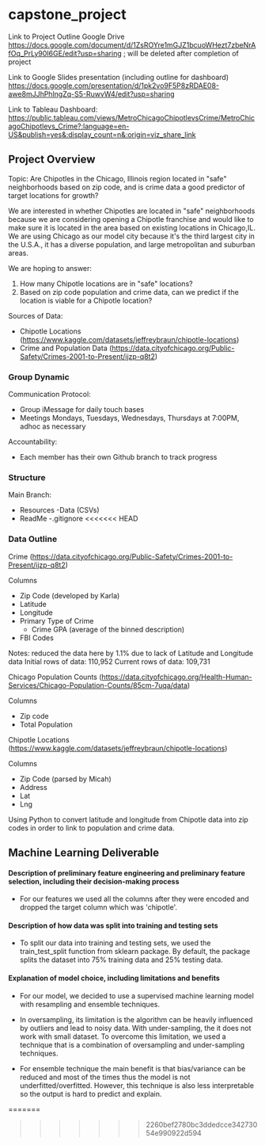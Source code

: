 # capstone_project

Link to Project Outline Google Drive https://docs.google.com/document/d/1ZsROYre1mGJZ1bcuoWHezt7zbeNrAfOq_PrLy90I6GE/edit?usp=sharing ; will be deleted after completion of project

Link to Google Slides presentation (including outline for dashboard) https://docs.google.com/presentation/d/1pk2vo9F5P8zRDAE08-awe8mJJhPhlngZq-S5-RuwvW4/edit?usp=sharing

Link to Tableau Dashboard: https://public.tableau.com/views/MetroChicagoChipotlevsCrime/MetroChicagoChipotlevs_Crime?:language=en-US&publish=yes&:display_count=n&:origin=viz_share_link

## Project Overview

Topic: Are Chipotles in the Chicago, Illinois region located in "safe" neighborhoods based on zip code, and is crime data a good predictor of target locations for growth?

We are interested in whether Chipotles are located in "safe" neighborhoods because we are considering opening a Chipotle franchise and would like to make sure it is located in the area based on existing locations in Chicago,IL. We are using Chicago as our model city because it's the third largest city in the U.S.A., it has a diverse population, and large metropolitan and suburban areas.

We are hoping to answer:
1. How many Chipotle locations are in "safe" locations?
2. Based on zip code population and crime data, can we predict if the location is viable for a Chipotle location?


Sources of Data:

* Chipotle Locations (https://www.kaggle.com/datasets/jeffreybraun/chipotle-locations)
* Crime and Population Data (https://data.cityofchicago.org/Public-Safety/Crimes-2001-to-Present/ijzp-q8t2)

### Group Dynamic

Communication Protocol:
* Group iMessage for daily touch bases
* Meetings Mondays, Tuesdays, Wednesdays, Thursdays at 7:00PM, adhoc as necessary 

Accountability:
* Each member has their own Github branch to track progress

### Structure 

Main Branch: 
- Resources
  -Data (CSVs)
- ReadMe
-.gitignore 
<<<<<<< HEAD

### Data Outline 

Crime (https://data.cityofchicago.org/Public-Safety/Crimes-2001-to-Present/ijzp-q8t2)

Columns 
* Zip Code (developed by Karla)
* Latitude 
* Longitude
* Primary Type of Crime
    * Crime GPA (average of the binned description)
* FBI Codes

Notes: reduced the data here by 1.1% due to lack of Latitude and Longitude data 
Initial rows of data: 110,952 
Current rows of data: 109,731

Chicago Population Counts (https://data.cityofchicago.org/Health-Human-Services/Chicago-Population-Counts/85cm-7uqa/data)

Columns 

* Zip code 
* Total Population 
    

Chipotle Locations (https://www.kaggle.com/datasets/jeffreybraun/chipotle-locations)

Columns 

* Zip Code (parsed by Micah)
* Address
* Lat 
* Lng 

Using Python to convert latitude and longitude from Chipotle data into zip codes in order to link to population and crime data.


## Machine Learning Deliverable 

#### Description of preliminary feature engineering and preliminary feature selection, including their decision-making process 

* For our features we used all the columns after they were encoded and dropped the target column which was 'chipotle'.
 
#### Description of how data was split into training and testing sets 

* To split our data into training and testing sets, we used the train_test_split function from sklearn package. By default, the package splits the dataset into 75% training data and 25% testing data.

#### Explanation of model choice, including limitations and benefits

* For our model, we decided to use a supervised machine learning model with resampling and ensemble techniques. 

* In oversampling, its limitation is the algorithm can be heavily influenced by outliers and lead to noisy data. With under-sampling, the it does not work with small dataset. To overcome this limitation, we used a technique that is a combination of oversampling and under-sampling techniques.  

* For ensemble technique the main benefit is that bias/variance can be reduced and most of the times thus the model is not underfitted/overfitted. However, this technique is also less interpretable so the output is hard to predict and explain.











=======
>>>>>>> 2260bef2780bc3ddedcce34273054e990922d594
